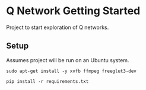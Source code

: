 # Q Network Getting Started

Project to start exploration of Q networks.

## Setup

Assumes project will be run on an Ubuntu system.

```
sudo apt-get install -y xvfb ffmpeg freeglut3-dev
```

```
pip install -r requirements.txt
```
